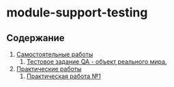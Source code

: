 # module-support-testing

## Содержание

1. [Самостоятельные работы](/independent/)
   1. [Тестовое задание QA - объект реального мира.](/independent/1/)
2. [Практические работы](/practical/)
   1. [Практическая работа №1](/practical/1/)